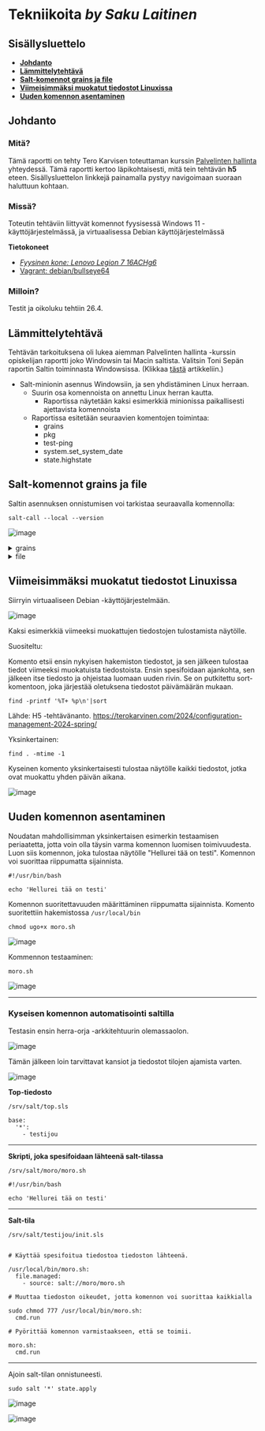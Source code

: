 # Tekniikoita *by Saku Laitinen*

## Sisällysluettelo

- **[Johdanto](https://github.com/KebabGarva/Linux-palvelinten-hallinta-bgu248/blob/main/h5.md#Johdanto)**
- **[Lämmittelytehtävä](https://github.com/KebabGarva/Linux-palvelinten-hallinta-bgu248/blob/main/h5.md#Lämmittelytehtävä)**
- **[Salt-komennot grains ja file](https://github.com/KebabGarva/Linux-palvelinten-hallinta-bgu248/blob/main/h5.md#Salt-komennot-grains-ja-file)**
- **[Viimeisimmäksi muokatut tiedostot Linuxissa](https://github.com/KebabGarva/Linux-palvelinten-hallinta-bgu248/blob/main/h5.md#Viimeisimmäksi-muokatut-tiedostot-Linuxissa)**
- **[Uuden komennon asentaminen](https://github.com/KebabGarva/Linux-palvelinten-hallinta-bgu248/blob/main/h5.md#Uuden-komennon-asentaminen)**


## Johdanto

### Mitä?

Tämä raportti on tehty Tero Karvisen toteuttaman kurssin [Palvelinten hallinta](https://terokarvinen.com/2024/configuration-management-2024-spring/) yhteydessä. Tämä raportti kertoo läpikohtaisesti, mitä tein tehtävän **h5** eteen. Sisällysluettelon linkkejä painamalla pystyy navigoimaan suoraan haluttuun kohtaan.

### Missä?

Toteutin tehtäviin liittyvät komennot fyysisessä Windows 11 -käyttöjärjestelmässä, ja virtuaalisessa Debian käyttöjärjestelmässä

**Tietokoneet**

- [*Fyysinen kone: Lenovo Legion 7 16ACHg6*](https://nanoreview.net/en/laptop/lenovo-legion-7-2021-amd?m=c.1_g.3_r.3_s.3)
- [Vagrant: debian/bullseye64](https://app.vagrantup.com/debian/boxes/bullseye64)

### Milloin?

Testit ja oikoluku tehtiin 26.4.

## Lämmittelytehtävä

Tehtävän tarkoituksena oli lukea aiemman Palvelinten hallinta -kurssin opiskelijan raportti joko Windowsin tai Macin saltista.
Valitsin Toni Sepän raportin Saltin toiminnasta Windowsissa. (Klikkaa [tästä](https://salthomework.wordpress.com/h5/) artikkeliin.)

- Salt-minionin asennus Windowsiin, ja sen yhdistäminen Linux herraan.
  - Suurin osa komennoista on annettu Linux herran kautta.
    - Raportissa näytetään kaksi esimerkkiä minionissa paikallisesti ajettavista komennoista
  - Raportissa esitetään seuraavien komentojen toimintaa:
    - grains
    - pkg
    - test-ping
    - system.set_system_date
    - state.highstate

## Salt-komennot grains ja file

Saltin asennuksen onnistumisen voi tarkistaa seuraavalla komennolla:

```
salt-call --local --version
```
![image](https://github.com/KebabGarva/Linux-palvelinten-hallinta-bgu248/assets/89390996/1ef5585d-eaec-497c-b172-93527812b52b)


<details>

<summary>grains</summary>

## Yksinkertaiset grains-esimerkit

Windowsilla kuin myös muilla käyttöjärjestelmillä kaikista yksinkertainen tapa palauttaa järjestelmätiedot on seuraava:

```
salt-call --local -g
```

![image](https://github.com/KebabGarva/Linux-palvelinten-hallinta-bgu248/assets/89390996/f01aff8f-67ab-45d4-8a99-c9e0bfc025ef)

Jos haluamme näytölle tulostettavaksi ainoastaan erikseen määritetyn informaation, sen voi tehdä seuraavasti:

```
salt-call --local grains.get timezone
```
timezone on vain esimerkkinä, mutta sen voi korvata millä tahansa muulla muuttujalla.

![image](https://github.com/KebabGarva/Linux-palvelinten-hallinta-bgu248/assets/89390996/dc37355b-2d2f-4236-aced-288dfd9de6b7)


</details>

<details>

<summary>file</summary>

## Yksinkertaiset file-esimerkit

Lisätään yksinkertainen tyhjä tiedosto nimeltä "sakunfiletesti" file-funktion kautta kotihakemistooni.

```
salt-call --local -l info state.single file.managed /Users/sakus/sakunfiletesti
```

![image](https://github.com/KebabGarva/Linux-palvelinten-hallinta-bgu248/assets/89390996/a84b3c56-3429-4f0c-9187-d18223621c29)

Kokeillaan poistaa tiedosto.

```
salt-call --local -l info state.single file.absent /Users/sakus/sakunfiletesti
```

![image](https://github.com/KebabGarva/Linux-palvelinten-hallinta-bgu248/assets/89390996/80644089-1336-4c5a-967d-5cb18e2ff56d)


</details>

## Viimeisimmäksi muokatut tiedostot Linuxissa

Siirryin virtuaaliseen Debian -käyttöjärjestelmään.

![image](https://github.com/KebabGarva/Linux-palvelinten-hallinta-bgu248/assets/89390996/37eb89b2-5d9c-4069-9650-37fc33c2384a)

Kaksi esimerkkiä viimeeksi muokattujen tiedostojen tulostamista näytölle.

Suositeltu:

Komento etsii ensin nykyisen hakemiston tiedostot, ja sen jälkeen tulostaa tiedot viimeeksi muokatuista tiedostoista. Ensin spesifoidaan ajankohta, sen jälkeen itse tiedosto ja ohjeistaa luomaan uuden rivin. Se on putkitettu sort-komentoon, joka järjestää oletuksena tiedostot päivämäärän mukaan.

```
find -printf '%T+ %p\n'|sort
```

Lähde: H5 -tehtävänanto. https://terokarvinen.com/2024/configuration-management-2024-spring/

Yksinkertainen:

```
find . -mtime -1
```

Kyseinen komento yksinkertaisesti tulostaa näytölle kaikki tiedostot, jotka ovat muokattu yhden päivän aikana.

![image](https://github.com/KebabGarva/Linux-palvelinten-hallinta-bgu248/assets/89390996/cdab0cf8-3e5a-47f0-b0d7-c94ae500fcbd)

## Uuden komennon asentaminen

Noudatan mahdollisimman yksinkertaisen esimerkin testaamisen periaatetta, jotta voin olla täysin varma komennon luomisen toimivuudesta. Luon siis komennon, joka tulostaa näytölle "Hellurei tää on testi". Komennon voi suorittaa riippumatta sijainnista.


```
#!/usr/bin/bash

echo 'Hellurei tää on testi'
```
Komennon suoritettavuuden määrittäminen riippumatta sijainnista. Komento suoritettiin hakemistossa `/usr/local/bin`

```
chmod ugo+x moro.sh
```

![image](https://github.com/KebabGarva/Linux-palvelinten-hallinta-bgu248/assets/89390996/a3b94ce2-188f-4579-8cf0-50cd98efcfa5)


Kommennon testaaminen:

```
moro.sh
```
![image](https://github.com/KebabGarva/Linux-palvelinten-hallinta-bgu248/assets/89390996/1b692058-65eb-4024-8882-9c1ce51b6304)

----------------------------------------------------------------------------------------------------------------

### Kyseisen komennon automatisointi saltilla

Testasin ensin herra-orja -arkkitehtuurin olemassaolon.

![image](https://github.com/KebabGarva/Linux-palvelinten-hallinta-bgu248/assets/89390996/f938fc8c-bbea-449f-b47e-fed56fb028db)

Tämän jälkeen loin tarvittavat kansiot ja tiedostot tilojen ajamista varten.

![image](https://github.com/KebabGarva/Linux-palvelinten-hallinta-bgu248/assets/89390996/47862ddc-048b-4869-a627-315c9c8ce30c)

**Top-tiedosto**

`/srv/salt/top.sls`

```
base:
  '*':
    - testijou
```

-----------------------------------------------------------------------------------------------------------

**Skripti, joka spesifoidaan lähteenä salt-tilassa**

`/srv/salt/moro/moro.sh`

```
#!/usr/bin/bash

echo 'Hellurei tää on testi'
```
-------------------------------------------------------------------------------------------------------------

**Salt-tila**

`/srv/salt/testijou/init.sls`

```

# Käyttää spesifoitua tiedostoa tiedoston lähteenä.

/usr/local/bin/moro.sh:
  file.managed:
    - source: salt://moro/moro.sh

# Muuttaa tiedoston oikeudet, jotta komennon voi suorittaa kaikkialla

sudo chmod 777 /usr/local/bin/moro.sh:
  cmd.run

# Pyörittää komennon varmistaakseen, että se toimii.

moro.sh:
  cmd.run
```

-------------------------------------------------------------------------------------------------------------

Ajoin salt-tilan onnistuneesti.

```
sudo salt '*' state.apply
```

![image](https://github.com/KebabGarva/Linux-palvelinten-hallinta-bgu248/assets/89390996/a153dd92-e3f3-4b57-ab90-21ca928f18db)

![image](https://github.com/KebabGarva/Linux-palvelinten-hallinta-bgu248/assets/89390996/2e720e66-5ef4-4875-8fa2-0df1c19bf905)



